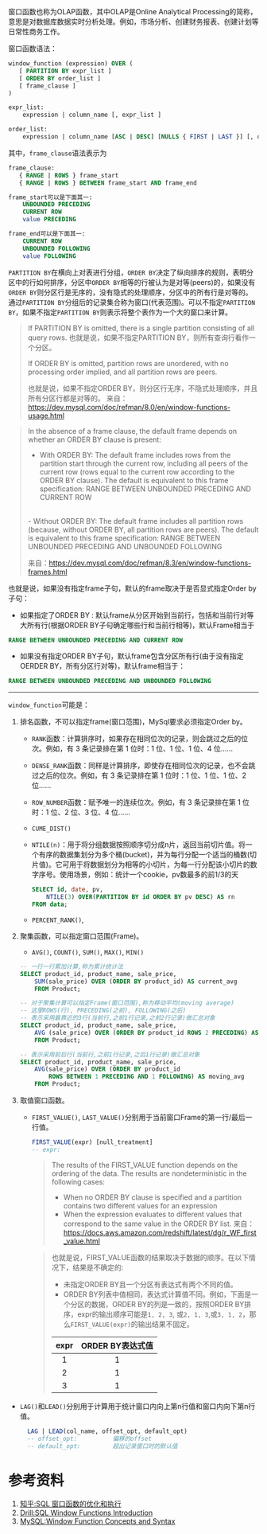 窗口函数也称为OLAP函数，其中OLAP是Online Analytical Processing的简称，意思是对数据库数据实时分析处理。例如，市场分析、创建财务报表、创建计划等日常性商务工作。

窗口函数语法：
```sql
window_function (expression) OVER (
   [ PARTITION BY expr_list ]
   [ ORDER BY order_list ]
   [ frame_clause ]
)

expr_list:
    expression | column_name [, expr_list ]

order_list:
    expression | column_name [ASC | DESC] [NULLS { FIRST | LAST }] [, order_list]
```
其中，`frame_clause`语法表示为
```sql
frame_clause:
   { RANGE | ROWS } frame_start
   { RANGE | ROWS } BETWEEN frame_start AND frame_end

frame_start可以是下面其一:
    UNBOUNDED PRECEDING
    CURRENT ROW
	value PRECEDING

frame_end可以是下面其一:
    CURRENT ROW
    UNBOUNDED FOLLOWING
	value FOLLOWING
```
`PARTITION BY`在横向上对表进行分组，`ORDER BY`决定了纵向排序的规则，表明分区中的行如何排序，分区中`ORDER BY`相等的行被认为是对等(peers)的，如果没有`ORDER BY`则分区行是无序的，没有隐式的处理顺序，分区中的所有行是对等的。通过`PARTITION BY`分组后的记录集合称为窗口(代表范围)。可以不指定`PARTITION BY`，如果不指定`PARTITION BY`则表示将整个表作为一个大的窗口来计算。

> If PARTITION BY is omitted, there is a single partition consisting of all query rows.
> 也就是说，如果不指定PARTITION BY，则所有查询行看作一个分区。
>
> If ORDER BY is omitted, partition rows are unordered, with no processing order implied, and all partition rows are peers. 
> 
> 也就是说，如果不指定ORDER BY，则分区行无序，不隐式处理顺序，并且所有分区行都是对等的。
> 来自：https://dev.mysql.com/doc/refman/8.0/en/window-functions-usage.html

> In the absence of a frame clause, the default frame depends on whether an ORDER BY clause is present:
> 
> - With ORDER BY: The default frame includes rows from the partition start through the current row, including all peers of the current row (rows equal to the current row according to the ORDER BY clause). The default is equivalent to this frame specification:
> RANGE BETWEEN UNBOUNDED PRECEDING AND CURRENT ROW
><br/>
> - Without ORDER BY: The default frame includes all partition rows (because, without ORDER BY, all partition rows are peers). The default is equivalent to this frame specification:
> RANGE BETWEEN UNBOUNDED PRECEDING AND UNBOUNDED FOLLOWING
>
> 来自：https://dev.mysql.com/doc/refman/8.3/en/window-functions-frames.html

也就是说，如果没有指定frame子句，默认的frame取决于是否显式指定Order by子句：
- 如果指定了ORDER BY : 默认frame从分区开始到当前行，包括和当前行对等大所有行(根据ORDER BY子句确定哪些行和当前行相等)，默认Frame相当于
```sql
RANGE BETWEEN UNBOUNDED PRECEDING AND CURRENT ROW
```
- 如果没有指定ORDER BY子句，默认frame包含分区所有行(由于没有指定OERDER BY，所有分区行对等)，默认frame相当于：
```sql
RANGE BETWEEN UNBOUNDED PRECEDING AND UNBOUNDED FOLLOWING
```

---

`window_function`可能是：
1. 排名函数，不可以指定frame(窗口范围)，MySql要求必须指定Order by。

	- `RANK`函数：计算排序时，如果存在相同位次的记录，则会跳过之后的位次。例如，有 3 条记录排在第 1 位时：1 位、1 位、1 位、4 位……
	
	- `DENSE_RANK`函数：同样是计算排序，即使存在相同位次的记录，也不会跳过之后的位次。例如，有 3 条记录排在第 1 位时：1 位、1 位、1 位、2 位……
	
	- `ROW_NUMBER`函数：赋予唯一的连续位次。例如，有 3 条记录排在第 1 位时：1 位、2 位、3 位、4 位……
	
	- `CUME_DIST()`
	
	- `NTILE(n)`：用于将分组数据按照顺序切分成n片，返回当前切片值。将一个有序的数据集划分为多个桶(bucket)，并为每行分配一个适当的桶数(切片值)。它可用于将数据划分为相等的小切片，为每一行分配该小切片的数字序号。使用场景，例如：统计一个cookie，pv数最多的前1/3的天
	
	    ```Sql
	    SELECT id, date, pv,
	    	NTILE(3) OVER(PARTITION BY id ORDER BY pv DESC) AS rn 
	    FROM data;
	    ```
	
	- `PERCENT_RANK()`,
	
2. 聚集函数，可以指定窗口范围(Frame)。
	- `AVG()`, `COUNT()`, `SUM()`, `MAX()`, `MIN()`
	
	```sql
	-- 一行一行累加计算,称为累计统计法
	SELECT product_id, product_name, sale_price,
		SUM(sale_price) OVER (ORDER BY product_id) AS current_avg
		FROM Product;
	
	-- 对于聚集计算可以指定Frame(窗口范围),称为移动平均(moving average)
	-- 这里ROWS(行), PRECEDING(之前), FOLLOWING(之后)
	-- 表示采用最靠近的3行(当前行,之前1行记录,之前2行记录)做汇总对象
	SELECT product_id, product_name, sale_price,
		AVG (sale_price) OVER (ORDER BY product_id ROWS 2 PRECEDING) AS moving_avg
		FROM Product;
	
	-- 表示采用前后行(当前行,之前1行记录,之后1行记录)做汇总对象
	SELECT product_id, product_name, sale_price,
		AVG(sale_price) OVER (ORDER BY product_id
			ROWS BETWEEN 1 PRECEDING AND 1 FOLLOWING) AS moving_avg
		FROM Product;
	```

3. 取值窗口函数。
	
	- `FIRST_VALUE()`,  `LAST_VALUE()`分别用于当前窗口Frame的第一行/最后一行值。
		```sql
		FIRST_VALUE(expr) [null_treatment]
		-- expr:		
		```

		> The results of the FIRST_VALUE function depends on the ordering of the data. The results are nondeterministic in the following cases:
		> - When no ORDER BY clause is specified and a partition contains two different values for an expression
		> - When the expression evaluates to different values that correspond to the same value in the ORDER BY list.
		> 来自：https://docs.aws.amazon.com/redshift/latest/dg/r_WF_first_value.html

		> 也就是说，FIRST_VALUE函数的结果取决于数据的顺序。在以下情况下，结果是不确定的:
		> - 未指定ORDER BY且一个分区有表达式有两个不同的值。
		> - ORDER BY列表中值相同，表达式计算值不同。例如，下面是一个分区的数据，ORDER BY的列是一致的，按照ORDER BY排序，expr的输出顺序可能是`1, 2, 3`, 或`2, 1, 3`,或`3, 1, 2`，那么`FIRST_VALUE(expr)`的输出结果不固定。
		>
		> | expr | ORDER BY表达式值 |
		> | :--: | :--------------: |
		> |  1   |        1         |
		> |  2   |        1         |
		> |  3   |        1         |



- `LAG()`和`LEAD()`分别用于计算用于统计窗口内向上第n行值和窗口内向下第n行值。

  ```sql
  	LAG | LEAD(col_name, offset_opt, default_opt)
  	-- offset_opt:			偏移的offset
  	-- default_opt:			超出记录窗口时的默认值
  ```

# 参考资料

1. [知乎:SQL 窗口函数的优化和执行](https://zhuanlan.zhihu.com/p/80051518)
2. [Drill:SQL Window Functions Introduction](https://drill.apache.org/docs/sql-window-functions-introduction/)
3. [MySQL:Window Function Concepts and Syntax](https://dev.mysql.com/doc/refman/8.0/en/window-functions-usage.html)
